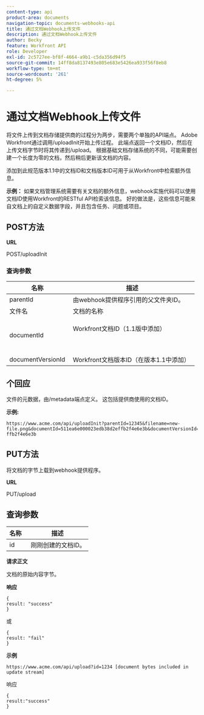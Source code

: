 ```yaml
---
content-type: api
product-area: documents
navigation-topic: documents-webhooks-api
title: 通过文档Webhook上传文件
description: 通过文档Webhook上传文件
author: Becky
feature: Workfront API
role: Developer
exl-id: 2c5727ee-bf8f-4664-a9b1-c5da356d94f5
source-git-commit: 14ff8da8137493e805e683e5426ea933f56f8eb8
workflow-type: tm+mt
source-wordcount: '261'
ht-degree: 5%

---
```



# 通过文档Webhook上传文件

将文件上传到文档存储提供商的过程分为两步，需要两个单独的API端点。 Adobe Workfront通过调用/uploadInit开始上传过程。 此端点返回一个文档ID，然后在上传文档字节时将其传递到/upload。 根据基础文档存储系统的不同，可能需要创建一个长度为零的文档，然后稍后更新该文档的内容。

添加到此规范版本1.1中的文档ID和文档版本ID可用于从Workfront中检索额外信息。

**示例：** 如果文档管理系统需要有关文档的额外信息，webhook实施代码可以使用文档ID使用Workfront的RESTful API检索该信息。 好的做法是，这些信息可能来自文档上的自定义数据字段，并且包含任务、问题或项目。

## POST方法

**URL**

POST/uploadInit

### 查询参数

<table style="table-layout:auto"> 
 <col> 
 <col> 
 <thead> 
  <tr> 
   <th>名称 </th> 
   <th>描述</th> 
  </tr> 
 </thead> 
 <tbody> 
  <tr> 
   <td>parentId </td> 
   <td>由webhook提供程序引用的父文件夹ID。</td> 
  </tr> 
  <tr> 
   <td>文件名 </td> 
   <td>文档的名称</td> 
  </tr> 
  <tr> 
   <td>documentId</td> 
   <td> <p>Workfront文档ID（1.1版中添加）</p> <p> </p> </td> 
  </tr> 
  <tr> 
   <td>documentVersionId </td> 
   <td>Workfront文档版本ID（在版本1.1中添加） </td> 
  </tr> 
 </tbody> 
</table>

## 个回应

文件的元数据，由/metadata端点定义。 这包括提供商使用的文档ID。

**示例:**

```
https://www.acme.com/api/uploadInit?parentId=12345&filename=new-file.png&documentId=511ea6e000023edb38d2effb2f4e6e3b&documentVersionId=511ea6e000023edb38d2e ffb2f4e6e3b
```

## PUT方法

将文档的字节上载到webhook提供程序。

**URL**

PUT/upload

## 查询参数

| 名称  | 描述 |
|---|---|
| id  |  刚刚创建的文档ID。 |


**请求正文**

文档的原始内容字节。

**响应**

```
{
result: "success"
}
```

或

```
{
result: "fail"
}
```

**示例**

`https://www.acme.com/api/upload?id=1234 [document bytes included in update stream]`

响应

```
{
result:"success"
}
```
